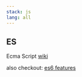 ```yaml
---
stack: js
lang: all
---
```


## ES 
Ecma Script
[wiki](https://en.wikipedia.org/wiki/ECMAScript)

also checkout:
[es6 features](es6-features.org)